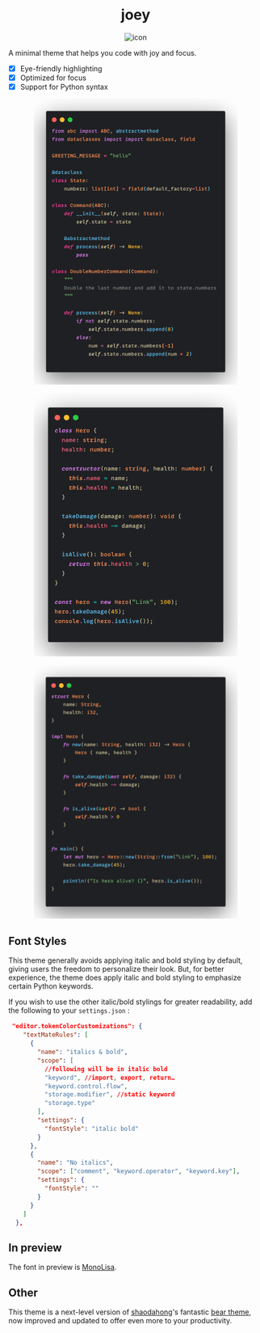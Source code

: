 <h1 align="center">joey</h1>
<p align="center">
  <img alt="icon" width="20%" src="https://raw.githubusercontent.com/xshapira/joey/main/icon.png">
</p>

A minimal theme that helps you code with joy and focus.

* [x] Eye-friendly highlighting
* [x] Optimized for focus
* [x] Support for Python syntax

<p align="center">
  <img alt="joey-theme-snap" width="80%" src="https://raw.githubusercontent.com/xshapira/joey/main/screenshots/joey-theme-snap.png">
</p>

<p align="center">
  <img alt="joey-theme-snap-2" width="80%" src="https://raw.githubusercontent.com/xshapira/joey/main/screenshots/joey-theme-snap-2.png">
</p>

<p align="center">
  <img alt="joey-theme-snap-2" width="80%" src="https://raw.githubusercontent.com/xshapira/joey/main/screenshots/joey-theme-snap-3.png">
</p>

## Font Styles

This theme generally avoids applying italic and bold styling by default, giving users the freedom to personalize their look. But, for better experience, the theme does apply italic and bold styling to emphasize certain Python keywords.

If you wish to use the other italic/bold stylings for greater readability, add the following to your `settings.json` :

```json
 "editor.tokenColorCustomizations": {
    "textMateRules": [
      {
        "name": "italics & bold",
        "scope": [
          //following will be in italic bold
          "keyword", //import, export, return…
          "keyword.control.flow",
          "storage.modifier", //static keyword
          "storage.type"
        ],
        "settings": {
          "fontStyle": "italic bold"
        }
      },
      {
        "name": "No italics",
        "scope": ["comment", "keyword.operator", "keyword.key"],
        "settings": {
          "fontStyle": ""
        }
      }
    ]
  },

```

## In preview

The font in preview is [MonoLisa](https://www.monolisa.dev/).

## Other

This theme is a next-level version of [shaodahong](https://github.com/shaodahong/)'s fantastic [bear theme](https://github.com/shaodahong/theme-bear), now improved and updated to offer even more to your productivity.
